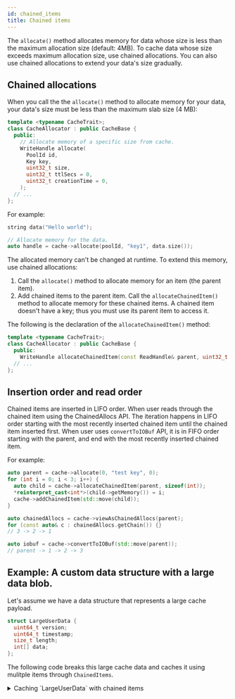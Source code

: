 ```yaml
---
id: chained_items
title: Chained items
---
```


The `allocate()` method allocates memory for data whose size is less than the maximum allocation size (default: 4MB). To cache data whose size exceeds maximum allocation size, use chained allocations.
You can also use chained allocations to extend your data's size gradually.

## Chained allocations

When you call the the `allocate()` method to allocate memory for your data, your data's size must be less than the maximum slab size (4 MB):

```cpp
template <typename CacheTrait>;
class CacheAllocator : public CacheBase {
  public:
    // Allocate memory of a specific size from cache.
    WriteHandle allocate(
      PoolId id,
      Key key,
      uint32_t size,
      uint32_t ttlSecs = 0,
      uint32_t creationTime = 0,
    );
  // ...
};
```

For example:

```cpp
string data("Hello world");

// Allocate memory for the data.
auto handle = cache->allocate(poolId, "key1", data.size());
```

The allocated memory can't be changed at runtime. To extend this memory, use chained allocations:

1. Call the `allocate()` method to allocate memory for an item (the parent item).
2. Add chained items to the parent item. Call the `allocateChainedItem()` method to allocate memory for these chained items. A chained item doesn't have a key; thus you must use its parent item to access it.

The following is the declaration of the `allocateChainedItem()` method:

```cpp
template <typename CacheTrait>;
class CacheAllocator : public CacheBase {
  public:
    WriteHandle allocateChainedItem(const ReadHandle& parent, uint32_t size);
  // ...
};
```

## Insertion order and read order
Chained items are inserted in LIFO order. When user reads through the chained item using the ChainedAllocs API. The iteration happens in LIFO order starting with the most recently inserted chained item until the chained item inserted first. When user uses `convertToIOBuf` API, it is in FIFO order starting with the parent, and end with the most recently inserted chained item.

For example:

```cpp
auto parent = cache->allocate(0, "test key", 0);
for (int i = 0; i < 3; i++) {
  auto child = cache->allocateChainedItem(parent, sizeof(int));
  *reinterpret_cast<int*>(child->getMemory()) = i;
  cache->addChainedItem(std::move(child));
}

auto chainedAllocs = cache->viewAsChainedAllocs(parent);
for (const auto& c : chainedAllocs.getChain()) {}
// 3 -> 2 -> 1

auto iobuf = cache->convertToIOBuf(std::move(parent));
// parent -> 1 -> 2 -> 3
```

## Example: A custom data structure with a large data blob.


Let's assume we have a data structure that represents a large cache payload.

```cpp
struct LargeUserData {
  uint64_t version;
  uint64_t timestamp;
  size_t length;
  int[] data;
};
```

The following code breaks this large cache data and caches it using mulitple
items through `ChainedItems`.

<details> <summary> Caching `LargeUserData` with chained items </summary>

```cpp
std::unique_ptr<LargeUserData> userData = getLargeUserData();

size_t userDataSize = sizeof(LargeUserData) + sizeof(int) * userData->length;

// For simplicity, we'll split the user data into 1MB chunks
size_t numChunks = userDataSize / (1024 * 1024);

struct CustomParentItem {
  size_t numChunks;
  void* dataPtr[];  // an array of pointers to the chunks
};

size_t parentItemSize = sizeof(CustomParentItem) + numChunks * sizeof(void*);

// for simplicity, assume this fits into 1MB
assert(parentItemSize <(1024 * 1024));

auto parentItemHandle =
    cache.allocate(defaultPool, "an item split into chunks", parentItemSize);

CustomParentItem* parentItem =
    reinterpret_cast<CustomParentItem*>(parentItemHandle->getMemory());

// Now split user data into chunks and cache them
for (size_t i = 0; i < numChunks; ++i) {
  size_t chunkSize = 1024 * 1024;
  auto chainedItemHandle =
      cache.allocateChainedItem(parentItemHandle, chunkSize);

  // For simplicity, assume we always have enough memory
  assert(chainedItemHandle != nullptr);

  // Compute user data offset and copy data over
  uint8_t* dataOffset =
      reinterpret_cast<uint8_t*>(userData->data) + chunkSize * i;
  std::memcpy(chainedItemHandle->getMemory(), dataOffset, chunkSize);

  // Add this chained item to the parent item
  cache.addChainedItem(parentItemHandle, std::move(chainedItemHandle));
}

// Now, make parent item visible to others
cache.insert(parentItemHandle);
```
</details>
